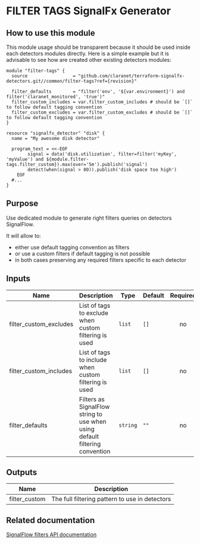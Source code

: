 # FILTER TAGS SignalFx Generator

## How to use this module

This module usage should be transparent because it should be used inside each detectors modules directly.
Here is a simple example but it is advisable to see how are created other existing detectors modules:

```hcl
module "filter-tags" {
  source                 = "github.com/claranet/terraform-signalfx-detectors.git//common/filter-tags?ref={revision}"

  filter_defaults        = "filter('env', '${var.environment}') and filter('claranet_monitored', 'true')"
  filter_custom_includes = var.filter_custom_includes # should be `[]` to follow default tagging convention
  filter_custom_excludes = var.filter_custom_excludes # should be `[]` to follow default tagging convention
}

resource "signalfx_detector" "disk" {
  name = "My awesome disk detector"

  program_text = <<-EOF
        signal = data('disk.utilization', filter=filter('myKey', 'myValue') and ${module.filter-tags.filter_custom}).max(over='5m').publish('signal')
        detect(when(signal > 80)).publish('disk space too high')
    EOF
  #...
}

```

## Purpose

Use dedicated module to generate right filters queries on detectors SignalFlow.

It will allow to:

* either use default tagging convention as filters
* or use a custom filters if default tagging is not possible
* in both cases preserving any required filters specific to each detector

## Inputs

| Name | Description | Type | Default | Required |
|------|-------------|------|---------|:-----:|
| filter\_custom\_excludes | List of tags to exclude when custom filtering is used | `list` | `[]` | no |
| filter\_custom\_includes | List of tags to include when custom filtering is used | `list` | `[]` | no |
| filter\_defaults | Filters as SignalFlow string to use when using default filtering convention | `string` | `""` | no |

## Outputs

| Name | Description |
|------|-------------|
| filter\_custom | The full filtering pattern to use in detectors |

## Related documentation

[SignalFlow filters API documentation](https://developers.signalfx.com/signalflow_analytics/signalflow_overview.html#_filters)
